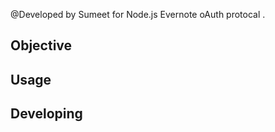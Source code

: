 @Developed by Sumeet for Node.js  Evernote oAuth protocal .
## Objective



## Usage



## Developing


